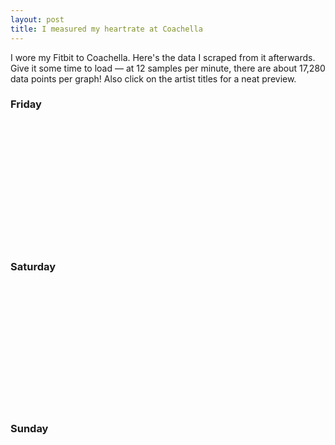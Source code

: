 ```yaml
---
layout: post
title: I measured my heartrate at Coachella
---
```


I wore my Fitbit to Coachella. Here's the data I scraped from it afterwards.
Give it some time to load — at 12 samples per minute, there are about
17,280 data points per graph! Also click on the artist titles for a neat preview.

<h3>Friday</h3>
<div id="friday" style="width: 100%; min-height: 200px;"></div>
<h3>Saturday</h3>
<div id="saturday" style="width: 100%; min-height: 200px;"></div>
<h3>Sunday</h3>
<div id="sunday" style="width: 100%; min-height: 200px;"></div>

<script data-main="/public/scripts/coachella"
        src="https://cdnjs.cloudflare.com/ajax/libs/require.js/2.2.0/require.min.js"
        defer></script>
